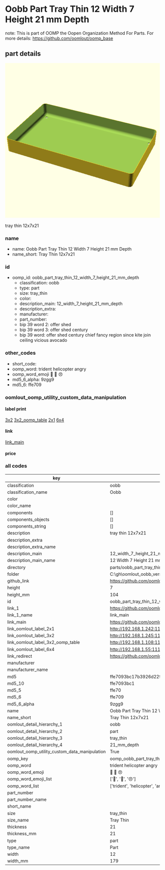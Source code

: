 # Oobb Part Tray Thin 12 Width 7 Height 21 mm Depth  

note: This is part of OOMP the Oopen Organization Method For Parts. For more details: https://github.com/oomlout/oomp_base

##  part details
  

[![](3dpr.png)](3dpr.png)

tray thin 12x7x21



### name
* name: Oobb Part Tray Thin 12 Width 7 Height 21 mm Depth
* name_short: Tray Thin 12x7x21 
### id
* oomp_id: oobb_part_tray_thin_12_width_7_height_21_mm_depth
  * classification: oobb
  * type: part
  * size: tray_thin
  * color: 
  * description_main: 12_width_7_height_21_mm_depth
  * description_extra: 
  * manufacturer: 
  * part_number: 
  * bip 39 word 2: offer shed
  * bip 39 word 3: offer shed century
  * bip 39 word: offer shed century chief fancy region since kite join ceiling vicious avocado

### other_codes
* short_code: 
* oomp_word: trident helicopter angry
* oomp_word_emoji :trident: :helicopter: :angry:
* md5_6_alpha: 9zgg9
* md5_6: ffe709






### oomlout_oomp_utility_custom_data_manipulation
#### label print
[3x2](http://192.168.1.245:1112/?label=oomp%209zgg9)
[3x2_oomp_table](http://192.168.1.108:1112/?label=oomp%209zgg9)
[2x1](http://192.168.1.242:1112/?label=oomp%209zgg9)
[6x4](http://192.168.1.55:1112/?label=oomp%209zgg9)    

#### link

[link_main](https://github.com/oomlout/oomlout_oobb_version_4_generated_parts/tree/main/navigation_oomp/oobb/part/tray_thin/12_width_7_height_21_mm_depth/part)                              

#### price







### all codes 
| key | value |  
| --- | --- |  
| classification | oobb |  
| classification_name | Oobb |  
| color |  |  
| color_name |  |  
| components | [] |  
| components_objects | [] |  
| components_string | [] |  
| description | tray thin 12x7x21 |  
| description_extra |  |  
| description_extra_name |  |  
| description_main | 12_width_7_height_21_mm_depth |  
| description_main_name | 12 Width 7 Height 21 mm Depth |  
| directory | parts/oobb_part_tray_thin_12_width_7_height_21_mm_depth |  
| folder | C:\gh\oomlout_oobb_version_4_generated_parts\parts\oobb_part_tray_thin_12_width_7_height_21_mm_depth |  
| github_link | https://github.com/oomlout/oomlout_oomp_part_src/tree/main/parts/oobb_part_tray_thin_12_width_7_height_21_mm_depth |  
| height | 7 |  
| height_mm | 104 |  
| id | oobb_part_tray_thin_12_width_7_height_21_mm_depth |  
| link_1 | https://github.com/oomlout/oomlout_oobb_version_4_generated_parts/tree/main/navigation_oomp/oobb/part/tray_thin/12_width_7_height_21_mm_depth/part |  
| link_1_name | link_main |  
| link_main | https://github.com/oomlout/oomlout_oobb_version_4_generated_parts/tree/main/navigation_oomp/oobb/part/tray_thin/12_width_7_height_21_mm_depth/part |  
| link_oomlout_label_2x1 | http://192.168.1.242:1112/?label=oomp%209zgg9 |  
| link_oomlout_label_3x2 | http://192.168.1.245:1112/?label=oomp%209zgg9 |  
| link_oomlout_label_3x2_oomp_table | http://192.168.1.108:1112/?label=oomp%209zgg9 |  
| link_oomlout_label_6x4 | http://192.168.1.55:1112/?label=oomp%209zgg9 |  
| link_redirect | https://github.com/oomlout/oomlout_oobb_version_4_generated_parts/tree/main/parts/oobb_tray_thin_12_07_21 |  
| manufacturer |  |  
| manufacturer_name |  |  
| md5 | ffe7093bc17b3926d229727c4af154cb |  
| md5_10 | ffe7093bc1 |  
| md5_5 | ffe70 |  
| md5_6 | ffe709 |  
| md5_6_alpha | 9zgg9 |  
| name | Oobb Part Tray Thin 12 Width 7 Height 21 mm Depth |  
| name_short | Tray Thin 12x7x21  |  
| oomlout_detail_hierarchy_1 | oobb |  
| oomlout_detail_hierarchy_2 | part |  
| oomlout_detail_hierarchy_3 | tray_thin |  
| oomlout_detail_hierarchy_4 | 21_mm_depth |  
| oomlout_oomp_utility_custom_data_manipulation | True |  
| oomp_key | oomp_oobb_part_tray_thin_12_width_7_height_21_mm_depth |  
| oomp_word | trident helicopter angry |  
| oomp_word_emoji | :trident: :helicopter: :angry: |  
| oomp_word_emoji_list | [':trident:', ':helicopter:', ':angry:'] |  
| oomp_word_list | ['trident', 'helicopter', 'angry'] |  
| part_number |  |  
| part_number_name |  |  
| short_name |  |  
| size | tray_thin |  
| size_name | Tray Thin |  
| thickness | 21 |  
| thickness_mm | 21 |  
| type | part |  
| type_name | Part |  
| width | 12 |  
| width_mm | 179 |  
